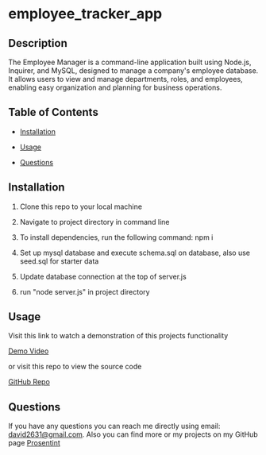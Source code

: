 # employee_tracker_app

  ## Description

  The Employee Manager is a command-line application built using Node.js, Inquirer, and MySQL, designed to manage a company's employee database. It allows users to view and manage departments, roles, and employees, enabling easy organization and planning for business operations.

  ## Table of Contents

  * [Installation](#installation)

  * [Usage](#usage)

  * [Questions](#questions)

  ## Installation

  1. Clone this repo to your local machine

  2. Navigate to project directory in command line

  3. To install dependencies, run the following command: npm i

  4. Set up mysql database and execute schema.sql on database, also use seed.sql for starter data

  5. Update database connection at the top of server.js

  6. run "node server.js" in project directory

  ## Usage

  Visit this link to watch a demonstration of this projects functionality
  
  [Demo Video](https://drive.google.com/file/d/18CtdY3UoqY_wJuE9owiXsmsCd1DKWXtY/view)

  or visit this repo to view the source code

  [GitHub Repo](https://github.com/Prosentint/employee_tracker_app)

  ## Questions

  If you have any questions you can reach me directly using email: david2631@gmail.com. 
  Also you can find more or my projects on my GitHub page [Prosentint](https://github.com/Prosentint)


